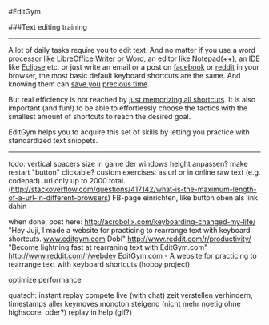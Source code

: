 #EditGym

###Text editing training

---

A lot of daily tasks require you to edit text. And no matter if you use a word processor like [LibreOffice Writer](https://www.libreoffice.org/discover/writer) or [Word](http://en.wikipedia.org/wiki/Microsoft_Word), an editor like [Notepad(++)](http://notepad-plus-plus.org), an [IDE](http://en.wikipedia.org/wiki/Integrated_development_environment) like [Eclipse](https://eclipse.org) etc. or just write an email or a post on [facebook](http://www.facebook.com) or [reddit](http://www.reddit.com) in your browser, the most basic default keyboard shortcuts are the same. And knowing them can [save you](http://acrobolix.com/keyboarding-changed-my-life/) [precious time](http://lifehacker.com/5970089/back-to-the-basics-learn-to-use-keyboard-shortcuts-like-a-ninja).

But real efficiency is not reached by [just memorizing all shortcuts](https://www.shortcutfoo.com). It is also important (and fun!) to be able to effortlessly choose the tactics with the smallest amount of shortcuts to reach the desired goal.

EditGym helps you to acquire this set of skills by letting you practice with standardized text snippets.

---

todo:
vertical spacers size in game der windows height anpassen?
make restart "button" clickable?
custom exercises: as url or in online raw text (e.g. codepad). url only up to 2000 total. (http://stackoverflow.com/questions/417142/what-is-the-maximum-length-of-a-url-in-different-browsers)
FB-page einrichten, like button oben als link dahin

when done, post here:
http://acrobolix.com/keyboarding-changed-my-life/ "Hey Juji, I made a website for practicing to rearrange text with keyboard shortcuts. www.editgym.com
Dobi"
http://www.reddit.com/r/productivity/ "Become lightning fast at rearraning text with EditGym.com"
http://www.reddit.com/r/webdev EditGym.com - A website for practicing to rearrange text with keyboard shortcuts (hobby project)

optimize performance

quatsch:
instant replay
compete live (with chat)
zeit verstellen verhindern, timestamps aller keymoves monoton steigend (nicht mehr noetig ohne highscore, oder?)
replay in help (gif?)